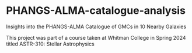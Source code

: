 # PHANGS-ALMA-catalogue-analysis
Insights into the PHANGS-ALMA Catalogue of GMCs in 10 Nearby Galaxies

This project was part of a course taken at Whitman College in Spring 2024 titled ASTR-310: Stellar Astrophysics
